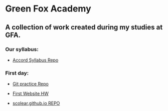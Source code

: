 # Green Fox Academy

## A collection of work created during my studies at GFA.

### Our syllabus:
* [Accord Syllabus Repo](https://github.com/green-fox-academy/accord-syllabus)

### First day:
* [Git practice Repo](https://github.com/scolear/git-lesson-repository)

* [First Website HW](https://scolear.github.io)
* [scolear.github.io REPO](https://github.com/scolear/scolear.github.io)
